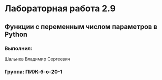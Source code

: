 # Лабораторная работа 2.9
## Функции с переменным числом параметров в Python
### Выполнил:
Шальнев Владимир Сергеевич
### Группа: ПИЖ-б-о-20-1
